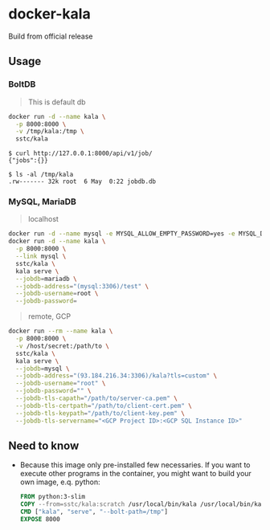 # docker-kala

Build from official release

## Usage

### BoltDB

> This is default db

```bash
docker run -d --name kala \
  -p 8000:8000 \
  -v /tmp/kala:/tmp \
  sstc/kala
```

```console
$ curl http://127.0.0.1:8000/api/v1/job/
{"jobs":{}}

$ ls -al /tmp/kala
.rw------- 32k root  6 May  0:22 jobdb.db
```

### MySQL, MariaDB

> localhost

```bash
docker run -d --name mysql -e MYSQL_ALLOW_EMPTY_PASSWORD=yes -e MYSQL_DATABASE=test mariadb:10
docker run -d --name kala \
  -p 8000:8000 \
  --link mysql \
  sstc/kala \
  kala serve \
  --jobdb=mariadb \
  --jobdb-address="(mysql:3306)/test" \
  --jobdb-username=root \
  --jobdb-password=
```

> remote, GCP

```bash
docker run --rm --name kala \
  -p 8000:8000 \
  -v /host/secret:/path/to \
  sstc/kala \
  kala serve \
  --jobdb=mysql \
  --jobdb-address="(93.184.216.34:3306)/kala?tls=custom" \
  --jobdb-username="root" \
  --jobdb-password="" \
  --jobdb-tls-capath="/path/to/server-ca.pem" \
  --jobdb-tls-certpath="/path/to/client-cert.pem" \
  --jobdb-tls-keypath="/path/to/client-key.pem" \
  --jobdb-tls-servername="<GCP Project ID>:<GCP SQL Instance ID>"
```

## Need to know

- Because this image only pre-installed few necessaries. If you want to execute other programs in the container, you might want to build your own image, e.q. python:

  ```dockerfile
  FROM python:3-slim
  COPY --from=sstc/kala:scratch /usr/local/bin/kala /usr/local/bin/kala
  CMD ["kala", "serve", "--bolt-path=/tmp"]
  EXPOSE 8000
  ```

